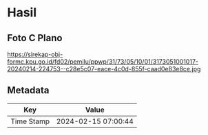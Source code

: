 # Hasil

## Foto C Plano

https://sirekap-obj-formc.kpu.go.id/fd02/pemilu/ppwp/31/73/05/10/01/3173051001017-20240214-224753--c28e5c07-eace-4c0d-855f-caad0e83e8ce.jpg


## Metadata

| Key        | Value               |
| ---------- | ------------------- |
| Time Stamp | 2024-02-15 07:00:44 |



